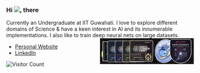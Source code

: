 ### Hi <img src="https://raw.githubusercontent.com/MartinHeinz/MartinHeinz/master/wave.gif" width="30px">, there

Currently an Undergraduate at IIT Guwahati. I love to explore different domains of Science & have a keen interest in AI and its innumerable implementations. I also like to train deep neural nets on large datasets.
<img src = "images\Holopin-badge.png" align="right" style="width: 50%; height: auto;">
* [Personal Website](https://pushkar1853.github.io/)
* [LinkedIn](https://www.linkedin.com/in/pushkar-ambastha/)

![Visitor Count](https://komarev.com/ghpvc/?username=Pushkar1853&color=blue)

<!-- Comments -->
<!-- ## :computer: Technologies I Love
* Machine Learning
* Data Science
* Competitive Programming -->
<!-- <img src = "https://github-readme-stats.vercel.app/api/top-langs/?username=Pushkar1853&layout=compact"> -->
<!-- ## Skill Set :muscle:
These are some of the major technologies that I use or have worked on in the past:
<!-- ### Programming Languages -->
<!-- 
<a href="https://www.python.org" target="_blank" rel="noreferrer"> <img src="https://raw.githubusercontent.com/devicons/devicon/master/icons/python/python-original.svg" alt="python" width="40" height="40"/> </a>|<a href="https://www.cprogramming.com/" target="_blank" rel="noreferrer"> <img src="https://raw.githubusercontent.com/devicons/devicon/master/icons/c/c-original.svg" alt="c" width="40" height="40"/> </a>|<a href="https://www.w3schools.com/cpp/" target="_blank" rel="noreferrer"> <img src="https://raw.githubusercontent.com/devicons/devicon/master/icons/cplusplus/cplusplus-original.svg" alt="cplusplus" width="40" height="40"/> </a>
|--|--|--| -->
<!-- ### Development Languages
 -->
<!-- <img title="HTML" alt="HTML" width="40px" src="https://raw.githubusercontent.com/github/explore/master/topics/html/html.png" />|<img title="Css" alt="Css" width="40px" src="https://raw.githubusercontent.com/github/explore/master/topics/css/css.png">|<img title="JS" alt="JS" width="40px" src="https://raw.githubusercontent.com/github/explore/master/topics/javascript/javascript.png">|<a href="https://www.figma.com/" target="_blank" rel="noreferrer"><img src="https://www.vectorlogo.zone/logos/figma/figma-icon.svg" alt="figma" width="40" height="40"/> </a>
|--|--|--|--| -->
<!-- ### Libraries and Frameworks -->
<!-- <img title="TensorFlow" alt="TensorFlow" width="40px" src="https://raw.githubusercontent.com/github/explore/master/topics/tensorflow/tensorflow.png">|<img title="Keras" alt="Keras" width="40px" src="https://upload.wikimedia.org/wikipedia/commons/thumb/a/ae/Keras_logo.svg/240px-Keras_logo.svg.png">|<img title="Scikit-Learn" alt="Scikit Learn" width="40px" src="https://raw.githubusercontent.com/github/explore/master/topics/scikit-learn/scikit-learn.png">|<img title="Pytorch" alt="Pytorch" width="40px" src="https://raw.githubusercontent.com/github/explore/master/topics/pytorch/pytorch.png">|
|--|--|--|--|
<img title="Numpy" alt="Numpy" width="40px" src="https://raw.githubusercontent.com/github/explore/master/topics/numpy/numpy.png">|<a href="https://seaborn.pydata.org/" target="_blank" rel="noreferrer"> <img src="https://seaborn.pydata.org/_images/logo-mark-lightbg.svg" alt="seaborn" width="40" height="40"/> </a>|<a href="https://pandas.pydata.org/" target="_blank" rel="noreferrer"> <img src="https://raw.githubusercontent.com/devicons/devicon/2ae2a900d2f041da66e950e4d48052658d850630/icons/pandas/pandas-original.svg" alt="pandas" width="40" height="40"/> </a>|<img title="Open CV" alt="Open CV" width="40px" src="https://raw.githubusercontent.com/github/explore/master/topics/opencv/opencv.png">| -->
<!-- ### Tools -->
<!-- 
<img title="Ubuntu" alt="Ubuntu" width="40px" src="https://raw.githubusercontent.com/github/explore/master/topics/ubuntu/ubuntu.png">|<img title="VS Code" alt="VS Code" width="40px" src="https://img.icons8.com/fluent/48/000000/visual-studio-code-2019.png">|<a href="https://git-scm.com/" target="_blank" rel="noreferrer"> <img src="https://www.vectorlogo.zone/logos/git-scm/git-scm-icon.svg" alt="git" width="40" height="40"/> </a>|<img title="Jupyter Notebook" alt="Jupyter" width="40px" src="https://raw.githubusercontent.com/github/explore/master/topics/jupyter-notebook/jupyter-notebook.png">
|--|--|--|--|
<!-- <br> -->
<!-- ###### (In no perticular ordering) --> 
<!-- ## Who am I?
 ```python
 class WhoAmI:
  user = 'Pushkar Ambastha'
  current_edu = "Indian Institute of Technology Guwahati"
  hobbies = [
    'Sketching',
    'Singing',
    'Reading Sci-Fi Novels'
    'Playing Guitar ...'
   ]
 def getCity():
  return Patna_India()
 def Ambitions():
  LearnJapanese()
  LearnSpanish()
  PublishMyPaper()
  WorldTour()
  FinishMyNovel()
  # Assume 10 more awesome ambitions here  ;)
 
 ```
 -->
<!-- ## Stats
[![Pushkar's GitHub stats](https://github-readme-stats.vercel.app/api?username=Pushkar1853&show_icons=true&count_private=true&theme=tokyonight)](https://github.com/Pushkar1853/)
[![GitHub Streak](https://github-readme-streak-stats.herokuapp.com?user=Pushkar1853&theme=tokyonight&hide_border=true&date_format=M%20j%5B%2C%20Y%5D)](https://github.com/Pushkar1853/)
<!-- ![](https://hit.yhype.me/github/profile?user_id=63250453) -->
<!-- ## Hactoberfest2022 
[![@pushkar_07's Holopin board](https://holopin.me/pushkar_07)](https://holopin.io/@pushkar_07) -->
<!-- --- -->
<!-- 
### Profile views counter -->
<!-- ![Visitor Count](https://profile-counter.glitch.me/{Pushkar1853}/count.svg) -->
<!-- ### A Famous Fact/Quote
<a href="https://github.com/marketplace/actions/quote-readme">
<!--STARTS_HERE_QUOTE_README-->
<!-- • <i>The password for the computer controls of nuclear-tipped missiles of the U.S was 00000000 for eight years.</i> -->
<!--ENDS_HERE_QUOTE_README-->
<!-- </a> --> 
<!-- ### <img align ='center' src='https://media2.giphy.com/media/UQDSBzfyiBKvgFcSTw/giphy.gif?cid=ecf05e47p3cd513axbek3f56ti3jzizq8hincw20jauyyfyw&rid=giphy.gif' width ='29' /> Here's some humor for you  -->
<!-- <img src="https://readme-jokes.vercel.app/api" alt="Error fetching resource, Refresh again to view Jokes Card" width = '11000' /> -->
